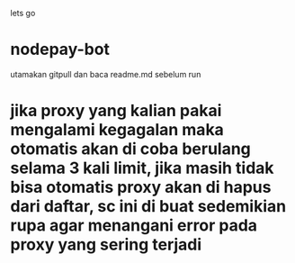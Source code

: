 lets go
# nodepay-bot
utamakan gitpull dan baca readme.md sebelum run 
# jika proxy yang kalian pakai mengalami kegagalan maka otomatis akan di coba berulang selama 3 kali limit, jika masih tidak bisa otomatis proxy akan di hapus dari daftar, sc ini di buat sedemikian rupa agar menangani error pada proxy yang sering terjadi
